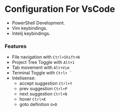# Configuration For VsCode 
- PowerShell Development.
- Vim keybindings.
- Intelij keybindings.

### Features
- File navigation with `Ctrl+Shift+N`
- Project Tree Toggle with `Alt+1`
- Tab movement with `Alt+Vim`
- Terminal Toggle with `` Ctrl+ ` ``
- Intelisense:
  - accept suggestion `Ctrl+Y`
  - prev suggestion `Ctrl+P`
  - next suggestion `Ctrl+N`
  - hover `Ctrl+K`
  - goto definition `G+D`
